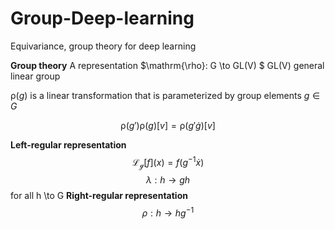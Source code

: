 # Group-Deep-learning
Equivariance, group theory for deep learning

**Group theory**
A representation $\mathrm{\rho}: G \to GL(V) $ 
GL(V) general linear group

$\mathrm{\rho}(g)$ is a linear transformation that is parameterized by group elements $g\in G$

$$\mathrm{\rho}(g')\mathrm{\rho}(g)[v]= \mathrm{\rho}(g'\dot g)[v]$$

**Left-regular representation**
$$\mathscr{L_{g}} [f] (x) = f(g^{-1}\dot x)$$
$$\lambda : h \to gh$$ 
for all h \to G
**Right-regular representation**
$$\rho : h \to hg^{-1}$$

